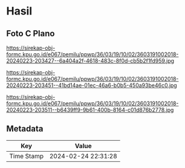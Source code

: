 # Hasil

## Foto C Plano

https://sirekap-obj-formc.kpu.go.id/e067/pemilu/ppwp/36/03/19/10/02/3603191002018-20240223-203427--6a404a2f-4618-483c-8f0d-cb5b2f1fd959.jpg

https://sirekap-obj-formc.kpu.go.id/e067/pemilu/ppwp/36/03/19/10/02/3603191002018-20240223-203451--41bd14ae-01ec-46a6-b0b5-450a93be46c0.jpg

https://sirekap-obj-formc.kpu.go.id/e067/pemilu/ppwp/36/03/19/10/02/3603191002018-20240223-203511--b6439ff9-9b61-400b-8164-c01d876b2778.jpg


## Metadata

| Key        | Value               |
| ---------- | ------------------- |
| Time Stamp | 2024-02-24 22:31:28 |



